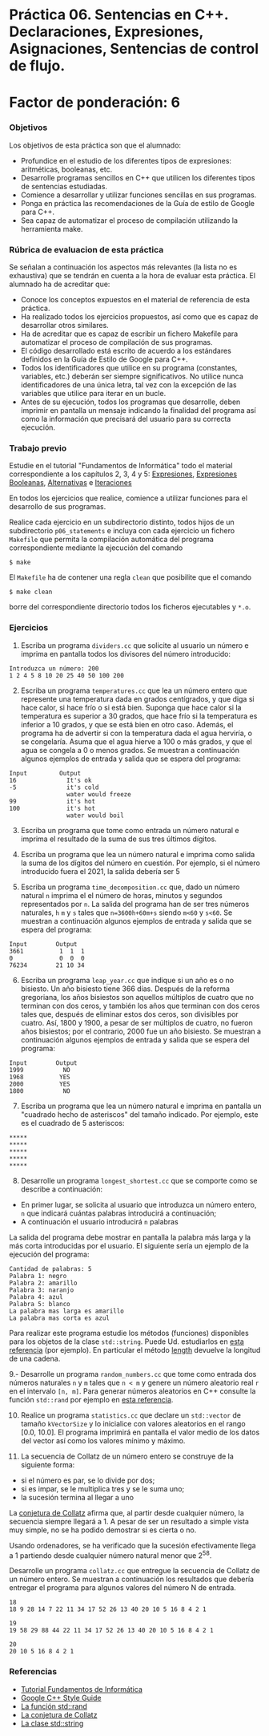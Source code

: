# Práctica 06. Sentencias en C++. Declaraciones, Expresiones, Asignaciones, Sentencias de control de flujo. 

# Factor de ponderación: 6

### Objetivos
Los objetivos de esta práctica son que el alumnado:
* Profundice en el estudio de los diferentes tipos de expresiones: aritméticas, booleanas, etc.
* Desarrolle programas sencillos en C++ que utilicen los diferentes tipos de sentencias estudiadas.
* Comience a desarrollar y utilizar funciones sencillas en sus programas.
* Ponga en práctica las recomendaciones de la Guía de estilo de Google para C++.
* Sea capaz de automatizar el proceso de compilación utilizando la herramienta make.

### Rúbrica de evaluacion de esta práctica
Se señalan a continuación los aspectos más relevantes (la lista no es exhaustiva)
que se tendrán en cuenta a la hora de evaluar esta práctica.
El alumnado ha de acreditar que:
* Conoce los conceptos expuestos en el material de referencia de esta práctica.
* Ha realizado todos los ejercicios propuestos, así como que es capaz de desarrollar otros similares.
* Ha de acreditar que es capaz de escribir un fichero Makefile para automatizar el proceso de compilación de sus programas.
* El código desarrollado está escrito de acuerdo a los estándares definidos en la Guía de Estilo de Google para C++.
* Todos los identificadores que utilice en su programa (constantes, variables, etc.) deberán ser
  siempre significativos. No utilice nunca identificadores de una única letra, tal vez con la excepción de las
  variables que utilice para iterar en un bucle.
* Antes de su ejecución, todos los programas que desarrolle, deben imprimir en pantalla un
  mensaje indicando la finalidad del programa así como la información que precisará del usuario para su correcta ejecución.

### Trabajo previo
Estudie en el tutorial "Fundamentos de Informática" todo el material correspondiente a los capítulos 2, 3,
4 y 5:
[Expresiones](http://www.minidosis.org/#/temas/Cpp.Expresiones),
[Expresiones Booleanas](http://www.minidosis.org/#/temas/Cpp.ExpresionesBooleanas),
[Alternativas](http://www.minidosis.org/#/temas/Cpp.Alternativas)
e
[Iteraciones](http://www.minidosis.org/#/temas/Cpp.Iteraciones)

En todos los ejercicios que realice, comience a utilizar funciones para el desarrollo de sus programas.

Realice cada ejercicio en un subdirectorio distinto, todos hijos de un subdirectorio `p06_statements`
e incluya con cada ejercicio un fichero `Makefile` que permita la compilación automática del programa correspondiente
mediante la ejecución del comando
```
$ make
```
El `Makefile` ha de contener una regla `clean` que posibilite que el comando
```
$ make clean
```
borre del correspondiente directorio todos los ficheros ejecutables y `*.o`.

### Ejercicios 
1. Escriba un programa `dividers.cc` que solicite al usuario un número e imprima en pantalla todos los
divisores del número introducido:
```
Introduzca un número: 200
1 2 4 5 8 10 20 25 40 50 100 200
```

2. Escriba un programa `temperatures.cc` que lea un número entero que represente una temperatura dada en grados centígrados, 
y que diga si hace calor, si hace frío o si está bien. Suponga que hace calor si la temperatura es superior a 30 grados, 
que hace frío si la temperatura es inferior a 10 grados, y que se está bien en otro caso. 
Además, el programa ha de advertir si con la temperatura dada el agua herviría, o se congelaría.
Asuma que el agua hierve a 100 o más grados, y que el agua se congela a 0 o menos grados.
Se muestran a continuación algunos ejemplos de entrada y salida que se espera del programa:
```
Input         Output
16              It's ok
-5              it's cold
                water would freeze
99              it's hot
100             it's hot
                water would boil
```

3. Escriba un programa que tome como entrada un número natural e imprima el resultado de la suma de sus tres últimos dígitos.

4. Escriba un programa que lea un número natural e imprima como salida la suma de los dígitos del número en cuestión.
Por ejemplo, si el número introducido fuera el 2021, la salida debería ser 5

5. Escriba un programa `time_decomposition.cc` que, dado un número natural `n` imprima el el número de horas, minutos y segundos representados por `n`.
La salida del programa han de ser tres números naturales, `h` `m` y `s` tales que `n=3600h+60m+s` siendo `m<60` y `s<60`. 
Se muestran a continuación algunos ejemplos de entrada y salida que se espera del programa:
```
Input        Output
3661          1  1  1
0             0  0  0
76234        21 10 34
```

6. Escriba un programa `leap_year.cc` que indique si un año es o no bisiesto.
Un año bisiesto tiene 366 días.
Después de la reforma gregoriana, los años bisiestos son aquellos múltiplos de cuatro que no terminan con dos ceros,
y también los años que terminan con dos ceros tales que, después de eliminar estos dos ceros, son divisibles por cuatro.
Así, 1800 y 1900, a pesar de ser múltiplos de cuatro, no fueron años bisiestos; por el contrario, 2000 fue un año bisiesto.
Se muestran a continuación algunos ejemplos de entrada y salida que se espera del programa:
```
Input        Output
1999           NO
1968          YES
2000          YES
1800           NO
```

7. Escriba un programa que lea un número natural e imprima en pantalla un "cuadrado hecho de asteriscos" del tamaño indicado. 
Por ejemplo, este es el cuadrado de 5 asteriscos:
```
*****
*****
*****
*****
*****
```

8. Desarrolle un programa `longest_shortest.cc` que se comporte como se describe a continuación:
* En primer lugar, se solicita al usuario que introduzca un número entero, `n` que indicará cuántas palabras introducirá a continuación;
* A continuación el usuario introducirá `n` palabras

La salida del programa debe mostrar en pantalla la palabra más larga y la más corta introducidas por el usuario. El siguiente sería un ejemplo de la ejecución del programa:
```
Cantidad de palabras: 5
Palabra 1: negro
Palabra 2: amarillo
Palabra 3: naranjo
Palabra 4: azul
Palabra 5: blanco
La palabra mas larga es amarillo
La palabra mas corta es azul
```

Para realizar este programa estudie los métodos (funciones) disponibles para los objetos de la clase `std::string`. Puede Ud. estudiarlos en [esta referencia](http://www.cplusplus.com/reference/string/string/) (por ejemplo). En particular el método [length](http://www.cplusplus.com/reference/string/string/length/) devuelve la longitud de una cadena.

9.- Desarrolle un programa `random_numbers.cc` que tome como entrada dos números naturales `n` y `m` tales que `n < m` y genere
un número aleatorio real `r` en el intervalo `[n, m]`.
Para generar números aleatorios en C++ consulte la función `std::rand` por ejemplo en 
[esta referencia](https://en.cppreference.com/w/cpp/numeric/random/rand).


10. Realice un programa `statistics.cc` que declare un `std::vector` de tamaño `kVectorSize` y lo inicialice
con valores aleatorios en el rango [0.0, 10.0]. 
El programa imprimirá en pantalla el valor medio de los datos del vector así como los valores mínimo y máximo.

11. La secuencia de Collatz de un número entero se construye de la siguiente forma:
* si el número es par, se lo divide por dos;
* si es impar, se le multiplica tres y se le suma uno;
* la sucesión termina al llegar a uno

La [conjetura de Collatz](https://es.wikipedia.org/wiki/Conjetura_de_Collatz) afirma que, al partir desde cualquier número, la secuencia siempre llegará a 1. A pesar de ser un resultado a simple vista muy simple, no se ha podido demostrar si es cierta o no.

Usando ordenadores, se ha verificado que la sucesión efectivamente llega a 1 partiendo desde cualquier número natural menor que 2<sup>58</sup>.

Desarrolle un programa `collatz.cc` que entregue la secuencia de Collatz de un número entero.
Se muestran a continuación los resultados que debería entregar el programa para algunos valores del número N de entrada.

```
18
18 9 28 14 7 22 11 34 17 52 26 13 40 20 10 5 16 8 4 2 1
```
```
19
19 58 29 88 44 22 11 34 17 52 26 13 40 20 10 5 16 8 4 2 1
```
```
20
20 10 5 16 8 4 2 1
```

### Referencias
* [Tutorial Fundamentos de Informática](http://www.minidosis.org/#/cursos/FI)
* [Google C++ Style Guide](https://google.github.io/styleguide/cppguide.html)
* [La función std::rand](https://en.cppreference.com/w/cpp/numeric/random/rand)
* [La conjetura de Collatz](https://es.wikipedia.org/wiki/Conjetura_de_Collatz) 
* [La clase std::string](http://www.cplusplus.com/reference/string/string/)

